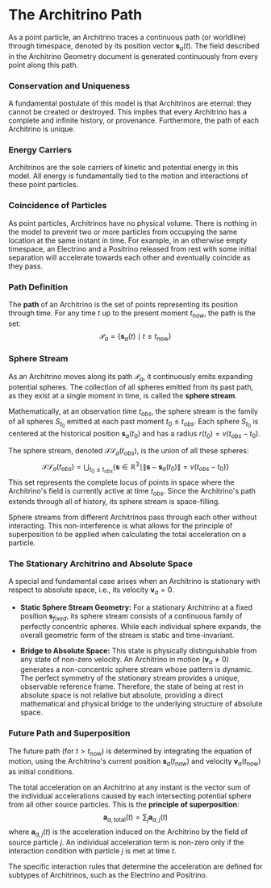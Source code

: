 # The Architrino Path

As a point particle, an Architrino traces a continuous path (or worldline) through timespace, denoted by its position vector $\mathbf{s}_a(t)$. The field described in the Architrino Geometry document is generated continuously from every point along this path.

### **Conservation and Uniqueness**
A fundamental postulate of this model is that Architrinos are eternal: they cannot be created or destroyed. This implies that every Architrino has a complete and infinite history, or provenance. Furthermore, the path of each Architrino is unique.

### **Energy Carriers**
Architrinos are the sole carriers of kinetic and potential energy in this model. All energy is fundamentally tied to the motion and interactions of these point particles.

### **Coincidence of Particles**
As point particles, Architrinos have no physical volume. There is nothing in the model to prevent two or more particles from occupying the same location at the same instant in time. For example, in an otherwise empty timespace, an Electrino and a Positrino released from rest with some initial separation will accelerate towards each other and eventually coincide as they pass.

### **Path Definition**
The **path** of an Architrino is the set of points representing its position through time. For any time $t$ up to the present moment $t_{\text{now}}$, the path is the set:
$$
\mathcal{P}_a = \{ \mathbf{s}_a(t) \mid t \le t_{\text{now}} \}
$$

### **Sphere Stream**
As an Architrino moves along its path $\mathcal{P}_a$, it continuously emits expanding potential spheres. The collection of all spheres emitted from its past path, as they exist at a single moment in time, is called the **sphere stream**.

Mathematically, at an observation time $t_{obs}$, the sphere stream is the family of all spheres $S_{t_0}$ emitted at each past moment $t_0 \le t_{obs}$. Each sphere $S_{t_0}$ is centered at the historical position $\mathbf{s}_a(t_0)$ and has a radius $r(t_0) = v(t_{obs} - t_0)$.

The sphere stream, denoted $\mathcal{SS}_a(t_{obs})$, is the union of all these spheres:
$$
\mathcal{SS}_a(t_{obs}) = \bigcup_{t_0 \le t_{obs}} \{ \mathbf{s} \in \mathbb{R}^3 \mid \|\mathbf{s} - \mathbf{s}_a(t_0)\| = v(t_{obs} - t_0) \}
$$
This set represents the complete locus of points in space where the Architrino's field is currently active at time $t_{obs}$. Since the Architrino's path extends through all of history, its sphere stream is space-filling.

Sphere streams from different Architrinos pass through each other without interacting. This non-interference is what allows for the principle of superposition to be applied when calculating the total acceleration on a particle.

### **The Stationary Architrino and Absolute Space**
A special and fundamental case arises when an Architrino is stationary with respect to absolute space, i.e., its velocity $\mathbf{v}_a = 0$.

-   **Static Sphere Stream Geometry:** For a stationary Architrino at a fixed position $\mathbf{s}_{fixed}$, its sphere stream consists of a continuous family of perfectly concentric spheres. While each individual sphere expands, the overall geometric form of the stream is static and time-invariant.

-   **Bridge to Absolute Space:** This state is physically distinguishable from any state of non-zero velocity. An Architrino in motion ($\mathbf{v}_a \neq 0$) generates a non-concentric sphere stream whose pattern is dynamic. The perfect symmetry of the stationary stream provides a unique, observable reference frame. Therefore, the state of being at rest in absolute space is not relative but absolute, providing a direct mathematical and physical bridge to the underlying structure of absolute space.

### **Future Path and Superposition**
The future path (for $t > t_{\text{now}}$) is determined by integrating the equation of motion, using the Architrino's current position $\mathbf{s}_a(t_{\text{now}})$ and velocity $\mathbf{v}_a(t_{\text{now}})$ as initial conditions.

The total acceleration on an Architrino at any instant is the vector sum of the individual accelerations caused by each intersecting potential sphere from all other source particles. This is the **principle of superposition**:
$$
\mathbf{a}_{a, \text{total}}(t) = \sum_{j} \mathbf{a}_{a,j}(t)
$$
where $\mathbf{a}_{a,j}(t)$ is the acceleration induced on the Architrino by the field of source particle $j$. An individual acceleration term is non-zero only if the interaction condition with particle $j$ is met at time $t$.

The specific interaction rules that determine the acceleration are defined for subtypes of Architrinos, such as the Electrino and Positrino.
